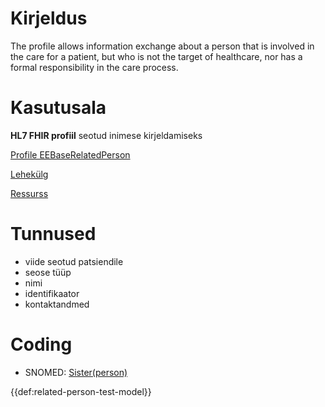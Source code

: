 # Kirjeldus
The profile allows information exchange about a person that is involved in the care for a patient, but who is not the target of healthcare, nor has a formal responsibility in the care process.


# Kasutusala
__HL7 FHIR profiil__ seotud inimese kirjeldamiseks


[Profile EEBaseRelatedPerson](https://simplifier.net/guide/ee-fhir-base/Home/Profiles-and-Extensions/Profile-EEBaseRelatedPerson?version=current)


[Lehekülg](page:contact-person)


[Ressurss](concept:snomed-ct|35359004)

# Tunnused
* viide seotud patsiendile
* seose tüüp
* nimi
* identifikaator
* kontaktandmed

# Coding
- SNOMED: [Sister(person)](concept:snomed-ct|27733009)



{{def:related-person-test-model}}
